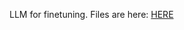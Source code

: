 LLM for finetuning. Files are here: [HERE](https://drive.google.com/drive/u/1/folders/1XaEskBdaG7tXs46Fi2fbiD6AyO60bFLP)
